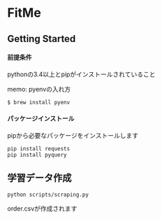 FitMe
=====

## Getting Started

#### 前提条件

pythonの3.4以上とpipがインストールされていること

memo: pyenvの入れ方
```
$ brew install pyenv
```

#### パッケージインストール

pipから必要なパッケージをインストールします

```
pip install requests
pip install pyquery
```

## 学習データ作成

```
python scripts/scraping.py
```

order.csvが作成されます
